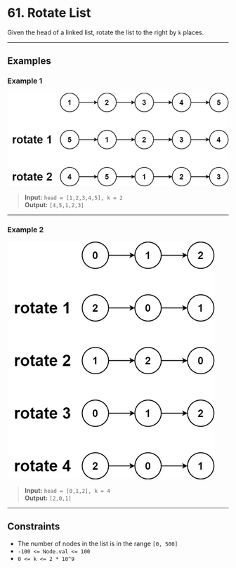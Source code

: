 # 61. Rotate List

Given the head of a linked list, rotate the list to the right by `k` places.

---

## Examples

### Example 1
![rotate1](../../Image/61-1.png)
> **Input:** `head = [1,2,3,4,5], k = 2`  
> **Output:** `[4,5,1,2,3]`

---

### Example 2
![rotate2](../../Image/61-2.png)
> **Input:** `head = [0,1,2], k = 4`  
> **Output:** `[2,0,1]`

---

## Constraints
- The number of nodes in the list is in the range `[0, 500]`
- `-100 <= Node.val <= 100` 
- `0 <= k <= 2 * 10^9`

